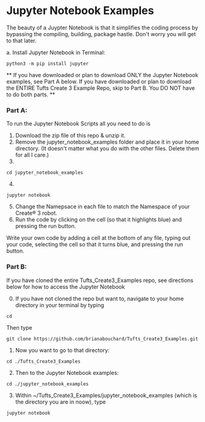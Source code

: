 # Jupyter Notebook Examples

The beauty of a Juypter Notebook is that it simplifies the coding process by bypassing the compiling, building, package hastle. Don't worry you will get to that later. 

a. Install Jupyter Notebook in Terminal:
```
python3 -m pip install jupyter
```

** If you have downloaded or plan to download ONLY the Jupyter Notebook examples, see Part A below. If you have downloaded or plan to download the ENTIRE Tufts Create 3 Example Repo, skip to Part B. You DO NOT have to do both parts. **

### Part A:

To run the Jupyter Notebook Scripts all you need to do is

1. Download the zip file of this repo & unzip it. 
2. Remove the jupyter_notebook_examples folder and place it in your home directory. (It doesn't matter what you do with the other files. Delete them for all I care.)
3. 
```
cd jupyter_notebook_examples
```
4. 
```
jupyter notebook
``` 
5. Change the Namepsace in each file to match the Namespace of your Create® 3 robot.
6. Run the code by clicking on the cell (so that it highlights blue) and pressing the run button. 

Write your own code by adding a cell at the bottom of any file, typing out your code, selecting the cell so that it turns blue, and pressing the run button.


### Part B:
If you have cloned the entire Tufts_Create3_Examples repo, see directions below for how to access the Jupyter Notebook

0. If you have not cloned the repo but want to, navigate to your home directory in your terminal by typing
```
cd
```
Then type
```
git clone https://github.com/brianabouchard/Tufts_Create3_Examples.git
```
1. Now you want to go to that directory: 
```
cd ./Tufts_Create3_Examples
```
2. Then to the Jupyter Notebook examples:
```
cd ./jupyter_notebook_examples
```
3. Within ~/Tufts_Create3_Examples/jupyter_notebook_examples (which is the directory you are in noow), type
```
jupyter notebook
```
